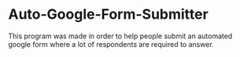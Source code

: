 # Auto-Google-Form-Submitter
This program was made in order to help people submit an automated google form where a lot of respondents are required to answer.
